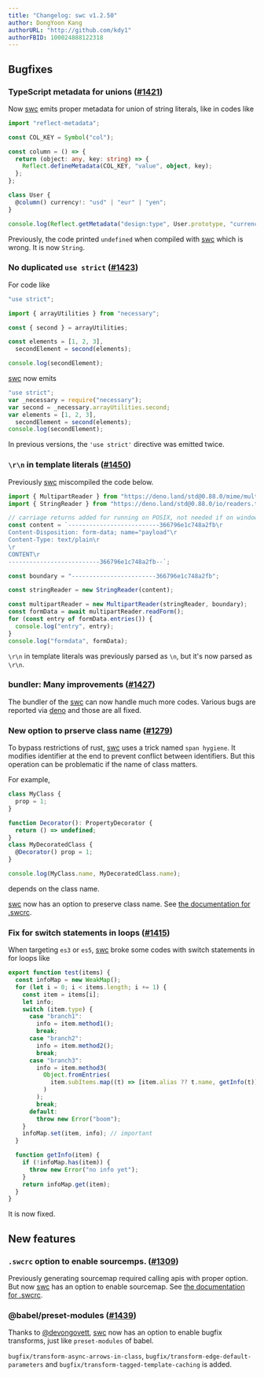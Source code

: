 ```yaml
---
title: "Changelog: swc v1.2.50"
author: DongYoon Kang
authorURL: "http://github.com/kdy1"
authorFBID: 100024888122318
---
```


## Bugfixes

### TypeScript metadata for unions ([#1421](https://github.com/swc-project/swc/issues/1421))

Now [swc][] emits proper metadata for union of string literals, like in codes like

```ts
import "reflect-metadata";

const COL_KEY = Symbol("col");

const column = () => {
  return (object: any, key: string) => {
    Reflect.defineMetadata(COL_KEY, "value", object, key);
  };
};

class User {
  @column() currency!: "usd" | "eur" | "yen";
}

console.log(Reflect.getMetadata("design:type", User.prototype, "currency"));
```

Previously, the code printed `undefined` when compiled with [swc][] which is wrong.
It is now `String`.

### No duplicated `use strict` ([#1423](https://github.com/swc-project/swc/issues/1423))

For code like

```ts
"use strict";

import { arrayUtilities } from "necessary";

const { second } = arrayUtilities;

const elements = [1, 2, 3],
  secondElement = second(elements);

console.log(secondElement);
```

[swc][] now emits

```js
"use strict";
var _necessary = require("necessary");
var second = _necessary.arrayUtilities.second;
var elements = [1, 2, 3],
  secondElement = second(elements);
console.log(secondElement);
```

In previous versions, the `'use strict'` directive was emitted twice.

### `\r\n` in template literals ([#1450](https://github.com/swc-project/swc/pull/1450))

Previously [swc][] miscompiled the code below.

```ts
import { MultipartReader } from "https://deno.land/std@0.88.0/mime/multipart.ts";
import { StringReader } from "https://deno.land/std@0.88.0/io/readers.ts";

// carriage returns added for running on POSIX, not needed if on windows
const content = `--------------------------366796e1c748a2fb\r
Content-Disposition: form-data; name="payload"\r
Content-Type: text/plain\r
\r
CONTENT\r
--------------------------366796e1c748a2fb--`;

const boundary = "------------------------366796e1c748a2fb";

const stringReader = new StringReader(content);

const multipartReader = new MultipartReader(stringReader, boundary);
const formData = await multipartReader.readForm();
for (const entry of formData.entries()) {
  console.log("entry", entry);
}
console.log("formdata", formData);
```

`\r\n` in template literals was previously parsed as `\n`, but it's now parsed as `\r\n`.

### bundler: Many improvements ([#1427](https://github.com/swc-project/swc/pull/1427))

The bundler of the [swc][] can now handle much more codes.
Various bugs are reported via [deno][] and those are all fixed.

### New option to prserve class name ([#1279](https://github.com/swc-project/swc/issues/1279))

To bypass restrictions of rust, [swc][] uses a trick named `span hygiene`.
It modifies identifier at the end to prevent conflict between identifiers.
But this operation can be problematic if the name of class matters.

For example,

```ts
class MyClass {
  prop = 1;
}

function Decorator(): PropertyDecorator {
  return () => undefined;
}
class MyDecoratedClass {
  @Decorator() prop = 1;
}

console.log(MyClass.name, MyDecoratedClass.name);
```

depends on the class name.

[swc][] now has an option to preserve class name.
See [the documentation for .swcrc](https://swc.rs/docs/configuring-swc/#jsc).

### Fix for switch statements in loops ([#1415](https://github.com/swc-project/swc/issues/1415))

When targeting `es3` or `es5`, [swc][] broke some codes with switch statements in for loops like

```ts
export function test(items) {
  const infoMap = new WeakMap();
  for (let i = 0; i < items.length; i += 1) {
    const item = items[i];
    let info;
    switch (item.type) {
      case "branch1":
        info = item.method1();
        break;
      case "branch2":
        info = item.method2();
        break;
      case "branch3":
        info = item.method3(
          Object.fromEntries(
            item.subItems.map((t) => [item.alias ?? t.name, getInfo(t)])
          )
        );
        break;
      default:
        throw new Error("boom");
    }
    infoMap.set(item, info); // important
  }

  function getInfo(item) {
    if (!infoMap.has(item)) {
      throw new Error("no info yet");
    }
    return infoMap.get(item);
  }
}
```

It is now fixed.

## New features

### `.swcrc` option to enable sourcemps. ([#1309](https://github.com/swc-project/swc/issues/1309))

Previously generating sourcemap required calling apis with proper option.
But now [swc][] has an option to enable sourcemap.
See [the documentation for .swcrc](https://swc.rs/docs/configuring-swc/#sourcemaps).

### @babel/preset-modules ([#1439](https://github.com/swc-project/swc/pull/1439))

Thanks to [@devongovett](https://github.com/devongovett), [swc][] now has an option to enable bugfix transforms, just like `preset-modules` of babel.

`bugfix/transform-async-arrows-in-class`, `bugfix/transform-edge-default-parameters` and `bugfix/transform-tagged-template-caching` is added.

[swc]: https://swc.rs
[deno]: https://deno.land
